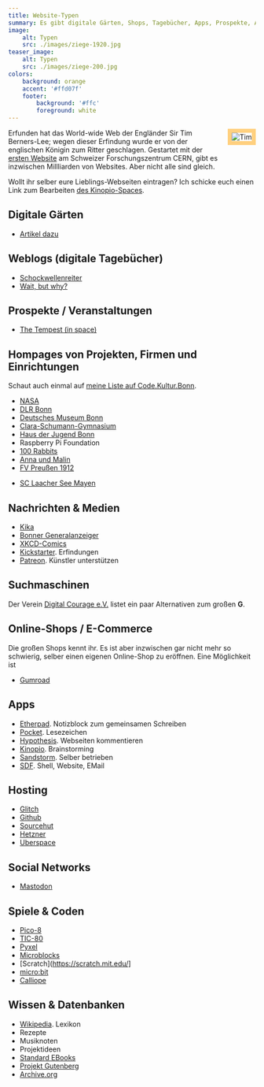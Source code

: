 ```yaml
---
title: Website-Typen
summary: Es gibt digitale Gärten, Shops, Tagebücher, Apps, Prospekte, Alben, ...
image:
    alt: Typen
    src: ./images/ziege-1920.jpg
teaser_image:
    alt: Typen
    src: ./images/ziege-200.jpg
colors:
    background: orange
    accent: '#ffd07f'
    footer:
        background: '#ffc'
        foreground: white
---
```

<img style="float:right;margin:0 0 20px 20px;border:solid 8px #ffd07f" src="./images/tim-80.jpg" alt="Tim">

Erfunden hat das World-wide Web der Engländer Sir Tim Berners-Lee; wegen dieser Erfindung wurde er von der englischen Königin zum Ritter geschlagen. Gestartet mit der [ersten Website](http://info.cern.ch/) am Schweizer Forschungszentrum CERN, gibt es inzwischen Millliarden von Websites. Aber nicht alle sind gleich.

Wollt ihr selber eure Lieblings-Webseiten eintragen? Ich schicke euch einen Link zum Bearbeiten [des Kinopio-Spaces](https://kinopio.club/websites-XhsfzYCgOE0g-ifjPPrNk).

## Digitale Gärten

* [Artikel dazu](https://github.com/MaggieAppleton/digital-gardeners)

## Weblogs (digitale Tagebücher)

* [Schockwellenreiter](http://blog.schockwellenreiter.de/)
* [Wait, but why?](https://waitbutwhy.com/)

## Prospekte / Veranstaltungen

* [The Tempest (in space)](https://www.brotfabrik-theater.de/the-tempest/)

## Hompages von Projekten, Firmen und Einrichtungen

Schaut auch einmal auf [meine Liste auf Code.Kultur.Bonn](https://codekulturbonn.de/venues.html).

* [NASA](https://www.nasa.gov/)
* [DLR Bonn](https://www.dlr.de/)
* [Deutsches Museum Bonn](https://www.deutsches-museum.de/bonn)
* [Clara-Schumann-Gymnasium](https://www.clara-online.de/)
* [Haus der Jugend Bonn](https://www.hausderjugendbonn.de/)
* Raspberry Pi Foundation
* [100 Rabbits](https://100r.co/site/home.html)
* [Anna und Malin](https://annaundmalin.de/)
* [FV Preußen 1912](https://www.fvpreussenbonn.de/)
+ [SC Laacher See Mayen](https://www.sclm.de/)

## Nachrichten & Medien

* [Kika](https://www.kika.de/index.html)
* [Bonner Generalanzeiger](https://ga.de/)
* [XKCD-Comics](https://xkcd.com/)
* [Kickstarter](https://www.kickstarter.com/). Erfindungen
* [Patreon](https://www.patreon.com/). Künstler unterstützen

## Suchmaschinen

Der Verein [Digital Courage e.V.](https://digitalcourage.de/digitale-selbstverteidigung/es-geht-auch-ohne-google-alternative-suchmaschinen) listet ein paar Alternativen zum großen **G**.

## Online-Shops / E-Commerce

Die großen Shops kennt ihr. Es ist aber inzwischen gar nicht mehr so schwierig, selber einen eigenen Online-Shop zu eröffnen. Eine Möglichkeit ist 

* [Gumroad](https://gumroad.com/)

## Apps

* [Etherpad](https://etherpad.org/). Notizblock zum gemeinsamen Schreiben
* [Pocket](https://getpocket.com/). Lesezeichen
* [Hypothesis](https://web.hypothes.is/). Webseiten kommentieren 
* [Kinopio](https://kinopio.club/). Brainstorming
* [Sandstorm](https://sandstorm.io/). Selber betrieben 
* [SDF](http://sdf.org/). Shell, Website, EMail

## Hosting

* [Glitch](https://glitch.com/)
* [Github](https://github.com/codekulturbonn)
* [Sourcehut](https://sourcehut.org/)
* [Hetzner](https://hetzner.de)
* [Uberspace](https://uberspace.de/de/)

## Social Networks

* [Mastodon](https://bonn.social)

## Spiele & Coden

* [Pico-8](https://www.lexaloffle.com/pico-8.php)
* [TIC-80](https://tic80.com/)
* [Pyxel](https://github.com/kitao/pyxel)
* [Microblocks](http://microblocks.fun/)
* [Scratch](https://scratch.mit.edu/]
* [micro:bit](https://microbit.org/)
* [Calliope](https://calliope.cc/)

## Wissen & Datenbanken

* [Wikipedia](https://de.wikipedia.org/). Lexikon
* Rezepte
* Musiknoten
* Projektideen
* [Standard EBooks](https://standardebooks.org/)
* [Projekt Gutenberg](https://www.projekt-gutenberg.org/)
* [Archive.org](https://archive.org)
